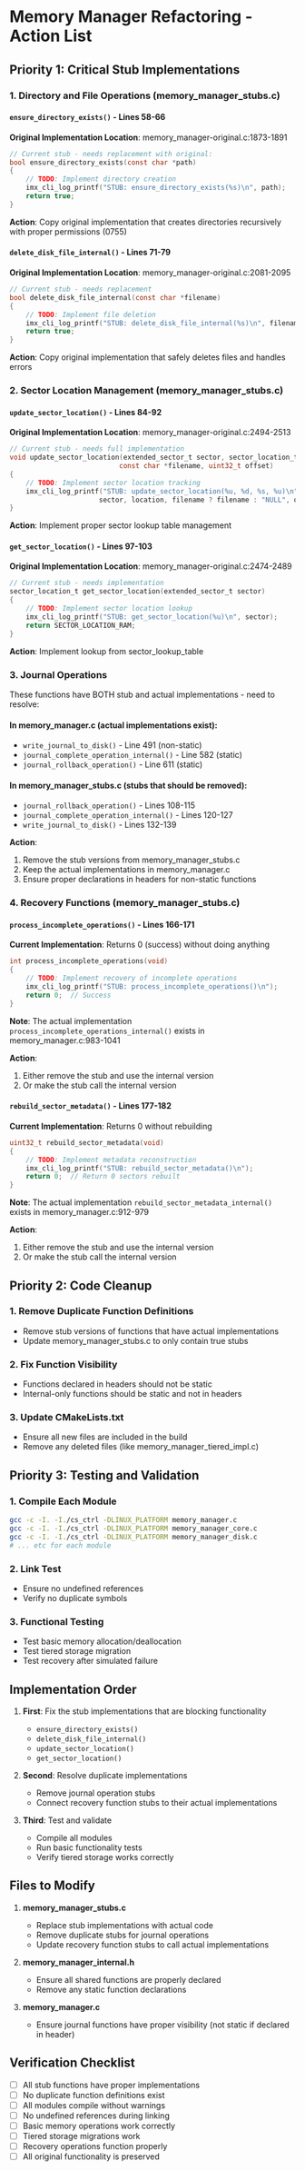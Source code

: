 # Memory Manager Refactoring - Action List

## Priority 1: Critical Stub Implementations

### 1. Directory and File Operations (memory_manager_stubs.c)

#### `ensure_directory_exists()` - Lines 58-66
**Original Implementation Location**: memory_manager-original.c:1873-1891
```c
// Current stub - needs replacement with original:
bool ensure_directory_exists(const char *path)
{
    // TODO: Implement directory creation
    imx_cli_log_printf("STUB: ensure_directory_exists(%s)\n", path);
    return true;
}
```
**Action**: Copy original implementation that creates directories recursively with proper permissions (0755)

#### `delete_disk_file_internal()` - Lines 71-79
**Original Implementation Location**: memory_manager-original.c:2081-2095
```c
// Current stub - needs replacement
bool delete_disk_file_internal(const char *filename)
{
    // TODO: Implement file deletion
    imx_cli_log_printf("STUB: delete_disk_file_internal(%s)\n", filename);
    return true;
}
```
**Action**: Copy original implementation that safely deletes files and handles errors

### 2. Sector Location Management (memory_manager_stubs.c)

#### `update_sector_location()` - Lines 84-92
**Original Implementation Location**: memory_manager-original.c:2494-2513
```c
// Current stub - needs full implementation
void update_sector_location(extended_sector_t sector, sector_location_t location, 
                           const char *filename, uint32_t offset)
{
    // TODO: Implement sector location tracking
    imx_cli_log_printf("STUB: update_sector_location(%u, %d, %s, %u)\n", 
                      sector, location, filename ? filename : "NULL", offset);
}
```
**Action**: Implement proper sector lookup table management

#### `get_sector_location()` - Lines 97-103
**Original Implementation Location**: memory_manager-original.c:2474-2489
```c
// Current stub - needs implementation
sector_location_t get_sector_location(extended_sector_t sector)
{
    // TODO: Implement sector location lookup
    imx_cli_log_printf("STUB: get_sector_location(%u)\n", sector);
    return SECTOR_LOCATION_RAM;
}
```
**Action**: Implement lookup from sector_lookup_table

### 3. Journal Operations

These functions have BOTH stub and actual implementations - need to resolve:

#### In memory_manager.c (actual implementations exist):
- `write_journal_to_disk()` - Line 491 (non-static)
- `journal_complete_operation_internal()` - Line 582 (static)
- `journal_rollback_operation()` - Line 611 (static)

#### In memory_manager_stubs.c (stubs that should be removed):
- `journal_rollback_operation()` - Lines 108-115
- `journal_complete_operation_internal()` - Lines 120-127
- `write_journal_to_disk()` - Lines 132-139

**Action**: 
1. Remove the stub versions from memory_manager_stubs.c
2. Keep the actual implementations in memory_manager.c
3. Ensure proper declarations in headers for non-static functions

### 4. Recovery Functions (memory_manager_stubs.c)

#### `process_incomplete_operations()` - Lines 166-171
**Current Implementation**: Returns 0 (success) without doing anything
```c
int process_incomplete_operations(void)
{
    // TODO: Implement recovery of incomplete operations
    imx_cli_log_printf("STUB: process_incomplete_operations()\n");
    return 0;  // Success
}
```
**Note**: The actual implementation `process_incomplete_operations_internal()` exists in memory_manager.c:983-1041

**Action**: 
1. Either remove the stub and use the internal version
2. Or make the stub call the internal version

#### `rebuild_sector_metadata()` - Lines 177-182
**Current Implementation**: Returns 0 without rebuilding
```c
uint32_t rebuild_sector_metadata(void)
{
    // TODO: Implement metadata reconstruction
    imx_cli_log_printf("STUB: rebuild_sector_metadata()\n");
    return 0;  // Return 0 sectors rebuilt
}
```
**Note**: The actual implementation `rebuild_sector_metadata_internal()` exists in memory_manager.c:912-979

**Action**: 
1. Either remove the stub and use the internal version
2. Or make the stub call the internal version

## Priority 2: Code Cleanup

### 1. Remove Duplicate Function Definitions
- Remove stub versions of functions that have actual implementations
- Update memory_manager_stubs.c to only contain true stubs

### 2. Fix Function Visibility
- Functions declared in headers should not be static
- Internal-only functions should be static and not in headers

### 3. Update CMakeLists.txt
- Ensure all new files are included in the build
- Remove any deleted files (like memory_manager_tiered_impl.c)

## Priority 3: Testing and Validation

### 1. Compile Each Module
```bash
gcc -c -I. -I./cs_ctrl -DLINUX_PLATFORM memory_manager.c
gcc -c -I. -I./cs_ctrl -DLINUX_PLATFORM memory_manager_core.c
gcc -c -I. -I./cs_ctrl -DLINUX_PLATFORM memory_manager_disk.c
# ... etc for each module
```

### 2. Link Test
- Ensure no undefined references
- Verify no duplicate symbols

### 3. Functional Testing
- Test basic memory allocation/deallocation
- Test tiered storage migration
- Test recovery after simulated failure

## Implementation Order

1. **First**: Fix the stub implementations that are blocking functionality
   - `ensure_directory_exists()`
   - `delete_disk_file_internal()`
   - `update_sector_location()`
   - `get_sector_location()`

2. **Second**: Resolve duplicate implementations
   - Remove journal operation stubs
   - Connect recovery function stubs to their actual implementations

3. **Third**: Test and validate
   - Compile all modules
   - Run basic functionality tests
   - Verify tiered storage works correctly

## Files to Modify

1. **memory_manager_stubs.c**
   - Replace stub implementations with actual code
   - Remove duplicate stubs for journal operations
   - Update recovery function stubs to call actual implementations

2. **memory_manager_internal.h**
   - Ensure all shared functions are properly declared
   - Remove any static function declarations

3. **memory_manager.c**
   - Ensure journal functions have proper visibility (not static if declared in header)

## Verification Checklist

- [ ] All stub functions have proper implementations
- [ ] No duplicate function definitions exist
- [ ] All modules compile without warnings
- [ ] No undefined references during linking
- [ ] Basic memory operations work correctly
- [ ] Tiered storage migrations work
- [ ] Recovery operations function properly
- [ ] All original functionality is preserved